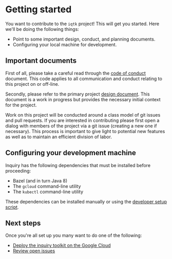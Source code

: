 
# Getting started

You want to contribute to the `iqtk` project! This will get you started. Here we'll be doing the following things:

* Point to some important design, conduct, and planning documents.
* Configuring your local machine for development.

## Important documents

First of all, please take a careful read through the [code of conduct](https://github.com/iqtk/iqtk/blob/master/CODE_OF_CONDUCT.md) document. This code applies to all communication and conduct relating to this project on or off-line.

Secondly, please refer to the primary project [design document](https://github.com/iqtk/iqtk/blob/master/inquiry/docs/DESIGN.md). This document is a work in progress but provides the necessary initial context for the project.

Work on this project will be conducted around a class model of git issues and pull requests. If you are interested in contributing please first open a dialog with members of the project via a git issue (creating a new one if necessary). This process is important to give light to potential new features as well as to maintain an efficient division of labor.

## Configuring your development machine

Inquiry has the following dependencies that must be installed before proceeding:

* Bazel (and in turn Java 8)
* The `gcloud` command-line utility
* The `kubectl` command-line utility

These dependencies can be installed manually or using the [developer setup script](https://github.com/iqtk/iqtk/blob/master/tools/developer_setup.sh).

## Next steps

Once you're all set up you many want to do one of the following:

* [Deploy the inquiry toolkit on the Google Cloud](https://github.com/iqtk/iqtk/blob/master/inquiry/docs/developer/deploy.md)
* [Review open issues](https://github.com/iqtk/iqtk/issues)
